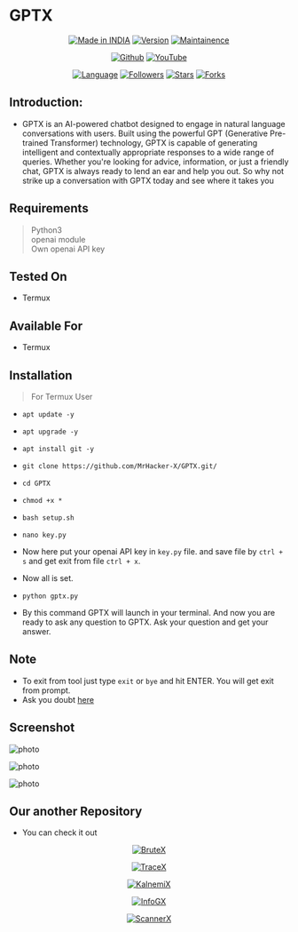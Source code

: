 # GPTX

<p align="center">
<a href="https://instagram.com/0hacker.x0"><img title="Made in INDIA" src="https://img.shields.io/badge/Tool-GPTX-green.svg"></a>
<a href="https://youtube.com/@Technolex"><img title="Version" src="https://img.shields.io/badge/Version-1.0-green.svg?style=flat-square"></a>
<a href="https://youtube.com/@Technolex"><img title="Maintainence" src="https://img.shields.io/badge/Maintained%3F-yes-green.svg"></a>
</p>

<p align="center">
<a href="https://github.com/MrHacker-X"><img title="Github" src="https://img.shields.io/badge/MrHacker-X-brightgreen?style=for-the-badge&logo=github"></a>
<a href="https://youtube.com/@Technolex"><img title="YouTube" src="https://img.shields.io/badge/YouTube-Technolex-red?style=for-the-badge&logo=Youtube"></a>
</p>
<p align="center">
<a href="https://github.com/MrHacker-X"><img title="Language" src="https://img.shields.io/badge/Made%20with-Python-1f425f.svg?v=103"></a>
<a href="https://github.com/MrHacker-X"><img title="Followers" src="https://img.shields.io/github/followers/MrHacker-X?color=blue&style=flat-square"></a>
<a href="https://github.com/MrHacker-X"><img title="Stars" src="https://img.shields.io/github/stars/MrHacker-X/GPTX?color=red&style=flat-square"></a>
<a href="https://github.com/MrHacker-X"><img title="Forks" src="https://img.shields.io/github/forks/MrHacker-X/GPTX?color=red&style=flat-square"></a>


## Introduction:

+ GPTX is an AI-powered chatbot designed to engage in natural language conversations with users. Built using the powerful GPT (Generative Pre-trained Transformer) technology, GPTX is capable of generating intelligent and contextually appropriate responses to a wide range of queries. Whether you're looking for advice, information, or just a friendly chat, GPTX is always ready to lend an ear and help you out. So why not strike up a conversation with GPTX today and see where it takes you

## Requirements

> Python3 <br>
> openai module<br>
> Own openai API key

## Tested On

+ Termux

## Available For

+ Termux

## Installation

> For Termux User

+ `apt update -y`
+ `apt upgrade -y`
+ `apt install git -y`
+ `git clone https://github.com/MrHacker-X/GPTX.git/`
+ `cd GPTX`
+ `chmod +x *`
+ `bash setup.sh`
+ `nano key.py`

+ Now here put your openai API key in `key.py` file. and save file by `ctrl + s` and get exit from file `ctrl + x`.
+ Now all is set.

+ `python gptx.py`

+ By this command GPTX will launch in your terminal. And now you are ready to ask any question to GPTX. Ask your question and get your answer.

## Note
+ To exit from tool just type `exit` or `bye` and hit ENTER. You will get exit from prompt.
+ Ask you doubt [here](https://telegram.me/mrhackerx)

## Screenshot

![photo](https://i.ibb.co/5vXt59r/1.jpg)

![photo](https://i.ibb.co/WWZMy0w/2.jpg)

![photo](https://i.ibb.co/9TgWsR9/3.jpg)


## Our another Repository

+ You can check it out
<p align="center"><a href="https://github.com/MrHacker-X/BruteX.git/"><img title="BruteX" src="https://github-readme-stats.vercel.app/api/pin/?username=MrHacker-X&repo=BruteX&theme=dark"></a>
<p align="center"><a href="https://github.com/MrHacker-X/TraceX.git/"><img title="TraceX" src="https://github-readme-stats.vercel.app/api/pin/?username=MrHacker-X&repo=TraceX&theme=dark"></a>
<p align="center"><a href="https://github.com/MrHacker-X/KalnemiX.git/"><img title="KalnemiX" src="https://github-readme-stats.vercel.app/api/pin/?username=MrHacker-X&repo=KalnemiX&theme=dark"></a>
<p align="center"><a href="https://github.com/MrHacker-X/InfoGX.git/"><img title="InfoGX" src="https://github-readme-stats.vercel.app/api/pin/?username=MrHacker-X&repo=InfoGX&theme=dark"></a>
<p align="center"><a href="https://github.com/MrHacker-X/ScannerX.git/"><img title="ScannerX" src="https://github-readme-stats.vercel.app/api/pin/?username=MrHacker-X&repo=ScannerX&theme=dark"></a>

